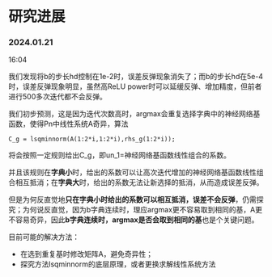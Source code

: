 # 研究进展

### 2024.01.21

16:04

我们发现将b的步长hd控制在1e-2时，误差反弹现象消失了；而b的步长hd在5e-4时，误差反弹现象明显，虽然高ReLU power时可以延缓反弹、增加精度，但前者进行500多次迭代都不会反弹。

我们初步预测，这是因为迭代次数高时，argmax会重复选择字典中的神经网络基函数，使得Pn中线性系统A奇异，算法

```
C_g = lsqminnorm(A(1:2*i,1:2*i),rhs_g(1:2*i));
```

将会按照一定规则给出C_g，即un_1=神经网络基函数线性组合的系数。

并且该规则在**字典小**时，给出的系数可以让高次迭代增加的神经网络基函数线性组合相互抵消；在**字典大**时，给出的系数无法让新选择的抵消，从而造成误差反弹。

但是为何反直觉地**只在字典小时给出的系数可以相互抵消，误差不会反弹**，仍需探究；为何说反直觉，因为b字典连续时，理应argmax更不容易取到相同的基，A更不容易奇异，因此**b字典连续时，argmax是否会取到相同的基**也是个关键问题。

目前可能的解决方法：

- 在选到重复基时修改矩阵A，避免奇异性；
- 探究方法lsqminnorm的底层原理，或者更换求解线性系统方法
